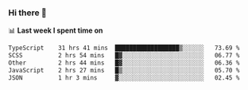 ### Hi there 👋

<!--
**DBvc/DBvc** is a ✨ _special_ ✨ repository because its `README.md` (this file) appears on your GitHub profile.

Here are some ideas to get you started:

- 🔭 I’m currently working on ...
- 🌱 I’m currently learning ...
- 👯 I’m looking to collaborate on ...
- 🤔 I’m looking for help with ...
- 💬 Ask me about ...
- 📫 How to reach me: ...
- 😄 Pronouns: ...
- ⚡ Fun fact: ...
-->

📊 **Last week I spent time on**
<!--START_SECTION:waka-->

```txt
TypeScript    31 hrs 41 mins  ██████████████████▒░░░░░░   73.69 %
SCSS          2 hrs 54 mins   █▓░░░░░░░░░░░░░░░░░░░░░░░   06.77 %
Other         2 hrs 44 mins   █▓░░░░░░░░░░░░░░░░░░░░░░░   06.36 %
JavaScript    2 hrs 27 mins   █▒░░░░░░░░░░░░░░░░░░░░░░░   05.70 %
JSON          1 hr 3 mins     ▓░░░░░░░░░░░░░░░░░░░░░░░░   02.45 %
```

<!--END_SECTION:waka-->
